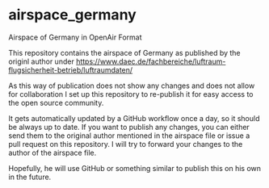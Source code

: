 # airspace_germany
Airspace of Germany in OpenAir Format

This repository contains the airspace of Germany as published by the originl author under
https://www.daec.de/fachbereiche/luftraum-flugsicherheit-betrieb/luftraumdaten/

As this way of publication does not show any changes and does not allow for collaboration
I set up this repository to re-publish it for easy access to the open source community.

It gets automatically updated by a GitHub workflow once a day, so it should be always up to date.
If you want to publish any changes, you can either send them to the original author mentioned
in the airspace file or issue a pull request on this repository. I will try to forward your changes
to the author of the airspace file.

Hopefully, he will use GitHub or something similar to publish this on his own in the future.
